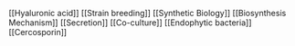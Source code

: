 [[Hyaluronic acid]]
[[Strain breeding]]
[[Synthetic Biology]]
[[Biosynthesis Mechanism]]
[[Secretion]]
[[Co-culture]]
[[Endophytic bacteria]]
[[Cercosporin]]
